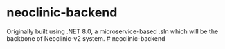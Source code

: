 # neoclinic-backend
Originally built using .NET 8.0, a microservice-based .sln which will be the backbone of Neoclinic-v2 system.
#   n e o c l i n i c - b a c k e n d  
 